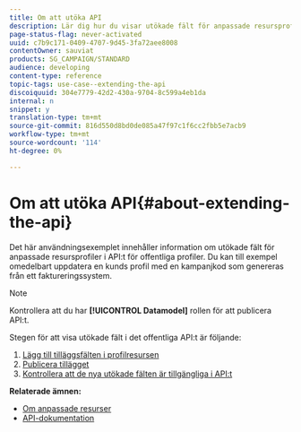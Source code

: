 ```yaml
---
title: Om att utöka API
description: Lär dig hur du visar utökade fält för anpassade resursprofiler i API:t för offentliga profiler.
page-status-flag: never-activated
uuid: c7b9c171-0409-4707-9d45-3fa72aee8008
contentOwner: sauviat
products: SG_CAMPAIGN/STANDARD
audience: developing
content-type: reference
topic-tags: use-case--extending-the-api
discoiquuid: 304e7779-42d2-430a-9704-8c599a4eb1da
internal: n
snippet: y
translation-type: tm+mt
source-git-commit: 816d550d8bd0de085a47f97c1f6cc2fbb5e7acb9
workflow-type: tm+mt
source-wordcount: '114'
ht-degree: 0%

---
```



# Om att utöka API{#about-extending-the-api}

Det här användningsexemplet innehåller information om utökade fält för anpassade resursprofiler i API:t för offentliga profiler. Du kan till exempel omedelbart uppdatera en kunds profil med en kampanjkod som genereras från ett faktureringssystem.

>[!NOTE]
>
>Kontrollera att du har **[!UICONTROL Datamodel]** rollen för att publicera API:t.

Stegen för att visa utökade fält i det offentliga API:t är följande:

1. [Lägg till tilläggsfälten i profilresursen](../../developing/using/step-1--add-extension-fields-to-the-profile-resource.md)
1. [Publicera tillägget](../../developing/using/step-2--publish-the-extension.md)
1. [Kontrollera att de nya utökade fälten är tillgängliga i API:t](../../developing/using/step-3--verify-the-extension.md)

**Relaterade ämnen:**

* [Om anpassade resurser](../../developing/using/data-model-concepts.md)
* [API-dokumentation](../../api/using/get-started-apis.md)

